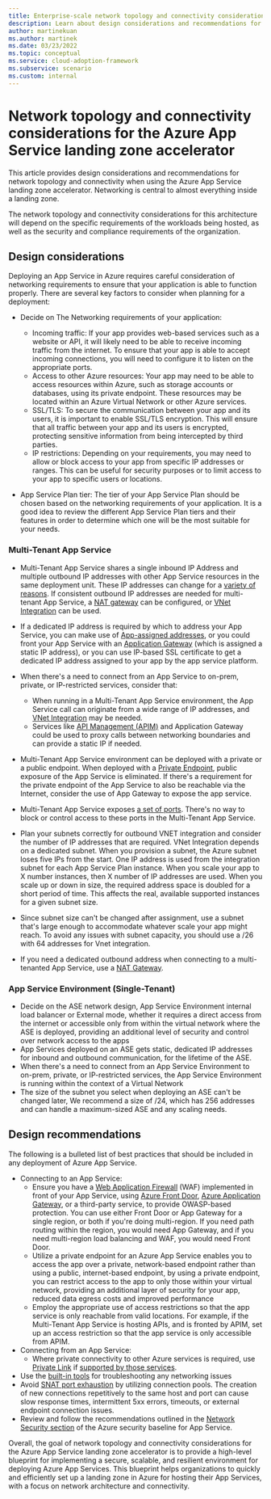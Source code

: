 ```yaml
---
title: Enterprise-scale network topology and connectivity considerations for Azure App Service
description: Learn about design considerations and recommendations for network topology and connectivity in the Azure App Service landing zone accelerator
author: martinekuan
ms.author: martinek
ms.date: 03/23/2022
ms.topic: conceptual
ms.service: cloud-adoption-framework
ms.subservice: scenario
ms.custom: internal
---
```


# Network topology and connectivity considerations for the Azure App Service landing zone accelerator

This article provides design considerations and recommendations for network topology and connectivity when using the Azure App Service landing zone accelerator. Networking is central to almost everything inside a landing zone.

The network topology and connectivity considerations for this architecture will depend on the specific requirements of the workloads being hosted, as well as the security and compliance requirements of the organization.


## Design considerations

Deploying an App Service in Azure requires careful consideration of networking requirements to ensure that your application is able to function properly. There are several key factors to consider when planning for a deployment:

- Decide on The Networking requirements of your application:
    - Incoming traffic: If your app provides web-based services such as a website or API, it will likely need to be able to receive incoming traffic from the internet. To ensure that your app is able to accept incoming connections, you will need to configure it to listen on the appropriate ports.
    - Access to other Azure resources: Your app may need to be able to access resources within Azure, such as storage accounts or databases, using its private endpoint. These resources may be located within an Azure Virtual Network or other Azure services.
    - SSL/TLS: To secure the communication between your app and its users, it is important to enable SSL/TLS encryption. This will ensure that all traffic between your app and its users is encrypted, protecting sensitive information from being intercepted by third parties.
    - IP restrictions: Depending on your requirements, you may need to allow or block access to your app from specific IP addresses or ranges. This can be useful for security purposes or to limit access to your app to specific users or locations.
    
- App Service Plan tier: The tier of your App Service Plan should be chosen based on the networking requirements of your application. It is a good idea to review the different App Service Plan tiers and their features in order to determine which one will be the most suitable for your needs.

### Multi-Tenant App Service

- Multi-Tenant App Service shares a single inbound IP Address and multiple outbound IP addresses with other App Service resources in the same deployment unit.  These IP addresses can change for a [variety of reasons](/azure/app-service/overview-inbound-outbound-ips#how-ip-addresses-work-in-app-service). If consistent outbound IP addresses are needed for multi-tenant App Service, a [NAT gateway](/azure/app-service/networking/nat-gateway-integration#:~:text=%20Set%20up%20NAT%20gateway%20through%20the%20portal%3A,Basics%20information%20and%20pick%20the%20region...%20More%20) can be configured, or [VNet Integration](/azure/app-service/overview-vnet-integration) can be used.
- If a dedicated IP address is required by which to address your App Service, you can make use of [App-assigned addresses](/azure/app-service/networking/app-gateway-with-service-endpoints), or you could front your App Service with an [Application Gateway](/azure/app-service/networking/app-gateway-with-service-endpoints) (which is assigned a static IP address), or you can use IP-based SSL certificate to get a dedicated IP address assigned to your app by the app service platform.

- When there's a need to connect from an App Service to on-prem, private, or IP-restricted services, consider that:
  - When running in a Multi-Tenant App Service environment, the App Service call can originate from a wide range of IP addresses, and [VNet Integration](/azure/app-service/overview-vnet-integration) may be needed.
  - Services like [API Management (APIM)](/azure/api-management/api-management-key-concepts) and Application Gateway could be used to proxy calls between networking boundaries and can provide a static IP if needed.
- Multi-Tenant App Service environment can be deployed with a private or a public endpoint.  When deployed with a [Private Endpoint](/azure/app-service/networking/private-endpoint), public exposure of the App Service is eliminated.  If there's a requirement for the private endpoint of the App Service to also be reachable via the Internet, consider the use of App Gateway to expose the app service.
- Multi-Tenant App Service exposes [a set of ports](/azure/app-service/networking-features#app-service-ports). There's no way to block or control access to these ports in the Multi-Tenant App Service.
- Plan your subnets correctly for outbound VNET integration and consider the number of IP addresses that are required. VNet Integration depends on a dedicated subnet. When you provision a subnet, the Azure subnet loses five IPs from the start. One IP address is used from the integration subnet for each App Service Plan instance. When you scale your app to X number instances, then X number of IP addresses are used. When you scale up or down in size, the required address space is doubled for a short period of time. This affects the real, available supported instances for a given subnet size.
- Since subnet size can't be changed after assignment, use a subnet that's large enough to accommodate whatever scale your app might reach. To avoid any issues with subnet capacity, you should use a /26 with 64 addresses for Vnet integration.
- If you need a dedicated outbound address when connecting to a multi-tenanted App Service, use a [NAT Gateway](/azure/app-service/networking/nat-gateway-integration).

### App Service Environment (Single-Tenant)

- Decide on the ASE network design, App Service Environment internal load balancer or External mode, whether it requires a direct access from the internet or accessible only from within the virtual network where the ASE is deployed, providing an additional level of security and control over network access to the apps
- App Services deployed on an ASE gets static, dedicated IP addresses for inbound and outbound communication, for the lifetime of the ASE.
- When there's a need to connect from an App Service Environment to on-prem, private, or IP-restricted services, the App Service Environment is running within the context of a Virtual Network
- The size of the subnet you select when deploying an ASE can't be changed later, We recommend a size of /24, which has 256 addresses and can handle a maximum-sized ASE and any scaling needs.

## Design recommendations

The following is a bulleted list of best practices that should be included in any deployment of Azure App Service.

- Connecting to an App Service:
  - Ensure you have a [Web Application Firewall](/azure/web-application-firewall/overview) (WAF) implemented in front of your App Service, using [Azure Front Door](/azure/web-application-firewall/afds/afds-overview), [Azure Application Gateway](/azure/web-application-firewall/ag/ag-overview), or a third-party service, to provide OWASP-based protection. You can use either Front Door or App Gateway for a single region, or both if you're doing multi-region. If you need path routing within the region, you would need App Gateway, and if you need multi-region load balancing and WAF, you would need Front Door.
  - Utilize a private endpoint for an Azure App Service enables you to access the app over a private, network-based endpoint rather than using a public, internet-based endpoint, by using a private endpoint, you can restrict access to the app to only those within your virtual network, providing an additional layer of security for your app, reduced data egress costs and improved performance
  - Employ the appropriate use of access restrictions so that the app service is only reachable from valid locations. For example, if the Multi-Tenant App Service is hosting APIs, and is fronted by APIM, set up an access restriction so that the app service is only accessible from APIM.
- Connecting from an App Service:
  - Where private connectivity to other Azure services is required, use [Private Link](/azure/private-link/private-link-overview) if [supported by those services](/azure/private-link/availability).
- Use the [built-in tools](https://azure.github.io/AppService/2021/04/13/Network-and-Connectivity-Troubleshooting-Tool.html) for troubleshooting any networking issues
- Avoid [SNAT port exhaustion](/azure/app-service/troubleshoot-intermittent-outbound-connection-errors) by utilizing connection pools.  The creation of new connections repetitively to the same host and port can cause slow response times, intermittent 5xx errors, timeouts, or external endpoint connection issues.
- Review and follow the recommendations outlined in the [Network Security section](/security/benchmark/azure/baselines/app-service-security-baseline?toc=/azure/app-service/toc.json#network-security) of the Azure security baseline for App Service.

Overall, the goal of network topology and connectivity considerations for the Azure App Service landing zone accelerator is to provide a high-level blueprint for implementing a secure, scalable, and resilient environment for deploying Azure App Services. This blueprint helps organizations to quickly and efficiently set up a landing zone in Azure for hosting their App Services, with a focus on network architecture and connectivity. 
